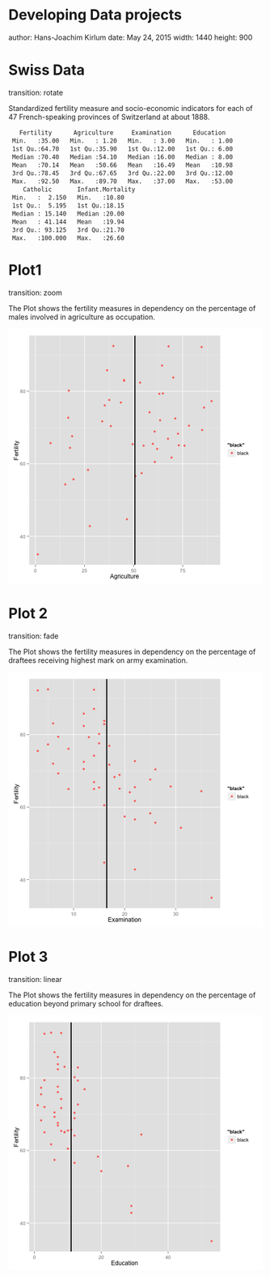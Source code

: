 Developing Data projects
========================================================
author: Hans-Joachim Kirlum
date: May 24, 2015
width: 1440
height: 900

Swiss Data
========================================================
transition: rotate

Standardized fertility measure and socio-economic indicators for each of 47 French-speaking provinces of Switzerland at about 1888.

```
   Fertility      Agriculture     Examination      Education    
 Min.   :35.00   Min.   : 1.20   Min.   : 3.00   Min.   : 1.00  
 1st Qu.:64.70   1st Qu.:35.90   1st Qu.:12.00   1st Qu.: 6.00  
 Median :70.40   Median :54.10   Median :16.00   Median : 8.00  
 Mean   :70.14   Mean   :50.66   Mean   :16.49   Mean   :10.98  
 3rd Qu.:78.45   3rd Qu.:67.65   3rd Qu.:22.00   3rd Qu.:12.00  
 Max.   :92.50   Max.   :89.70   Max.   :37.00   Max.   :53.00  
    Catholic       Infant.Mortality
 Min.   :  2.150   Min.   :10.80   
 1st Qu.:  5.195   1st Qu.:18.15   
 Median : 15.140   Median :20.00   
 Mean   : 41.144   Mean   :19.94   
 3rd Qu.: 93.125   3rd Qu.:21.70   
 Max.   :100.000   Max.   :26.60   
```



Plot1
========================================================
transition: zoom

The Plot shows the fertility measures in dependency on the percentage of males involved in agriculture as occupation.

![plot of chunk unnamed-chunk-2](DDP_project2-figure/unnamed-chunk-2-1.png) 

Plot 2
========================================================
transition: fade

The Plot shows the fertility measures in dependency on the percentage of draftees receiving highest mark on army examination.

![plot of chunk unnamed-chunk-3](DDP_project2-figure/unnamed-chunk-3-1.png) 


Plot 3
========================================================
transition: linear

The Plot shows the fertility measures in dependency on the percentage of education beyond primary school for draftees.

![plot of chunk unnamed-chunk-4](DDP_project2-figure/unnamed-chunk-4-1.png) 
